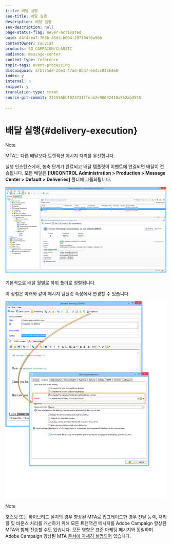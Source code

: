 ```yaml
---
title: 배달 실행
seo-title: 배달 실행
description: 배달 실행
seo-description: null
page-status-flag: never-activated
uuid: d4f4cea7-783b-45d3-b004-297104f0a906
contentOwner: sauviat
products: SG_CAMPAIGN/CLASSIC
audience: message-center
content-type: reference
topic-tags: event-processing
discoiquuid: afb375de-2de3-47ad-8b37-664cc04864e8
index: y
internal: n
snippet: y
translation-type: tm+mt
source-git-commit: 211556bbf023731ffeab2e90692410a852ab3555

---
```



# 배달 실행{#delivery-execution}

>[!NOTE]
>
>MTA는 다른 배달보다 트랜잭션 메시지 처리를 우선합니다.

실행 인스턴스에서, 농축 단계가 완료되고 배달 템플릿이 이벤트에 연결되면 배달이 전송됩니다. 모든 배달은 **[!UICONTROL Administration > Production > Message Center > Default > Deliveries]** 폴더에 그룹화됩니다.

![](assets/messagecenter_deliveries_execinstances_001.png)

기본적으로 배달 월별로 하위 폴더로 정렬됩니다.

이 정렬은 아래와 같이 메시지 템플릿 속성에서 변경할 수 있습니다.

![](assets/messagecenter_deliveries_properties_001.png)

>[!NOTE]
>
>호스팅 또는 하이브리드 설치의 경우 향상된 MTA로 업그레이드한 경우 전달 능력, 처리량 및 바운스 처리를 개선하기 위해 모든 트랜잭션 메시지를 Adobe Campaign 향상된 MTA와 함께 전송할 수도 있습니다. 모든 영향은 표준 마케팅 메시지와 동일하며 Adobe Campaign 향상된 MTA [문서에 자세히 설명되어](https://helpx.adobe.com/campaign/kb/campaign-enhanced-mta.html) 있습니다.